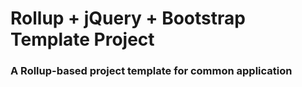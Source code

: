 # Rollup + jQuery + Bootstrap Template Project
### A Rollup-based project template for common application
